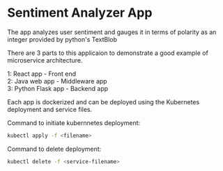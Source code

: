 # Sentiment Analyzer App

The app analyzes user sentiment and gauges it in terms of polarity as an integer provided by python's TextBlob

There are 3 parts to this applicaion to demonstrate a good example of microservice architecture.

1: React app - Front end   
2: Java web app - Middleware app  
3: Python Flask app - Backend app 

Each app is dockerized and can be deployed using the Kubernetes deployment and service files.

Command to initiate kubernnetes deployment:

```bash
kubectl apply -f <filename>
```

Command to delete deployment:

```bash
kubectl delete -f <service-filename>
```
